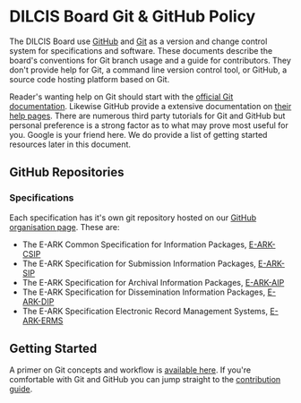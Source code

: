 DILCIS Board Git & GitHub Policy
================================

The DILCIS Board use [GitHub](https://github.com/) and [Git](https://git-scm.com/)
as a version and change control system for specifications and software. These documents
describe the board's conventions for Git branch usage and a guide for contributors.
They don't provide help for Git, a command line version control tool, or
GitHub, a source code hosting platform based on Git.

Reader's wanting help on Git should start with the [official Git documentation](https://git-scm.com/doc/).
Likewise GitHub provide a extensive documentation on [their help pages](https://help.github.com/).
There are numerous third party tutorials for Git and GitHub but personal preference
is a strong factor as to what may prove most useful for you. Google is your friend
here. We do provide a list of getting started resources later in this document.

## GitHub Repositories

### Specifications
Each specification has it's own git repository hosted on our
[GitHub organisation page](https://github.com/DILCISBoard/). These are:

- The E-ARK Common Specification for Information Packages, [E-ARK-CSIP](https://github.com/DILCISBoard/E-ARK-CSIP)
- The E-ARK Specification for Submission Information Packages, [E-ARK-SIP](https://github.com/DILCISBoard/E-ARK-SIP)
- The E-ARK Specification for Archival Information Packages, [E-ARK-AIP](https://github.com/DILCISBoard/E-ARK-AIP)
- The E-ARK Specification for Dissemination Information Packages, [E-ARK-DIP](https://github.com/DILCISBoard/E-ARK-DIP)
- The E-ARK Specification Electronic Record Management Systems, [E-ARK-ERMS](https://github.com/DILCISBoard/E-ARK-ERMS)

## Getting Started
A primer on Git concepts and workflow is [available here](GITHUB_GUIDE.md). If you're comfortable with Git and GitHub you can jump straight to the [contribution guide](CONTRIBUTING.md).
